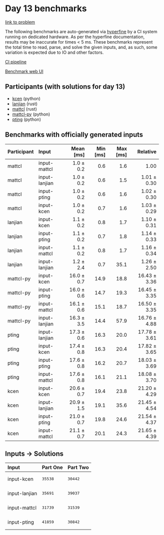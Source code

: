 # Day 13 benchmarks

[link to problem](https://adventofcode.com/2023/day/13)

The following benchmarks are auto-generated via
[hyperfine](https://github.com/sharkdp/hyperfine) by a CI system running on
dedicated hardware. As per the hyperfine documentation, results may be
inaccurate for times < 5 ms. These benchmarks represent the total time to read,
parse, and solve the given inputs, and, as such, some variation is expected due
to IO and other factors.

[CI pipeline](http://ci.papercode.net:8080/teams/main/pipelines/aoc2023)

[Benchmark web UI](https://aoc.ancalagon.black)


## Participants (with solutions for day 13)

- [kcen](https://github.com/kcen/aoc2023) (python)
- [lanjian](https://github.com/lanjian/aoc-2023) (rust)
- [mattcl](https://github.com/mattcl/aoc2023) (rust)
- [mattcl-py](https://github.com/mattcl/aoc2023-py) (python)
- [pting](https://github.com/pting/aoc2023) (python)


## Benchmarks with officially generated inputs

| Participant | Input | Mean [ms] | Min [ms] | Max [ms] | Relative |
|:---|:---|---:|---:|---:|---:|
| mattcl | input-mattcl | 1.0 ± 0.2 | 0.6 | 1.6 | 1.00 |
| mattcl | input-lanjian | 1.0 ± 0.2 | 0.6 | 1.5 | 1.01 ± 0.30 |
| mattcl | input-pting | 1.0 ± 0.2 | 0.6 | 1.6 | 1.02 ± 0.30 |
| mattcl | input-kcen | 1.0 ± 0.2 | 0.7 | 1.6 | 1.03 ± 0.29 |
| lanjian | input-kcen | 1.1 ± 0.2 | 0.8 | 1.7 | 1.10 ± 0.31 |
| lanjian | input-pting | 1.1 ± 0.2 | 0.7 | 1.8 | 1.14 ± 0.33 |
| lanjian | input-mattcl | 1.1 ± 0.2 | 0.8 | 1.7 | 1.16 ± 0.34 |
| lanjian | input-lanjian | 1.2 ± 2.4 | 0.7 | 35.1 | 1.26 ± 2.50 |
| mattcl-py | input-kcen | 16.0 ± 0.7 | 14.9 | 18.8 | 16.43 ± 3.36 |
| mattcl-py | input-pting | 16.0 ± 0.6 | 14.7 | 19.3 | 16.45 ± 3.35 |
| mattcl-py | input-mattcl | 16.1 ± 0.6 | 15.1 | 18.7 | 16.50 ± 3.35 |
| mattcl-py | input-lanjian | 16.3 ± 3.5 | 14.4 | 57.9 | 16.76 ± 4.88 |
| pting | input-lanjian | 17.3 ± 0.6 | 16.3 | 20.0 | 17.78 ± 3.61 |
| pting | input-kcen | 17.4 ± 0.8 | 16.3 | 20.4 | 17.82 ± 3.65 |
| pting | input-pting | 17.6 ± 0.8 | 16.2 | 20.7 | 18.03 ± 3.69 |
| pting | input-mattcl | 17.6 ± 0.8 | 16.1 | 21.1 | 18.08 ± 3.70 |
| kcen | input-kcen | 20.6 ± 0.7 | 19.4 | 23.8 | 21.20 ± 4.29 |
| kcen | input-lanjian | 20.9 ± 1.5 | 19.1 | 35.6 | 21.45 ± 4.54 |
| kcen | input-pting | 21.0 ± 0.7 | 19.8 | 24.6 | 21.54 ± 4.37 |
| kcen | input-mattcl | 21.1 ± 0.7 | 20.1 | 24.3 | 21.65 ± 4.39 |


## Inputs -> Solutions

| Input | Part One | Part Two |
|:---|:---|:---|
|input-kcen|<pre>35538</pre>|<pre>30442</pre>|
|input-lanjian|<pre>35691</pre>|<pre>39037</pre>|
|input-mattcl|<pre>31739</pre>|<pre>31539</pre>|
|input-pting|<pre>41859</pre>|<pre>30842</pre>|